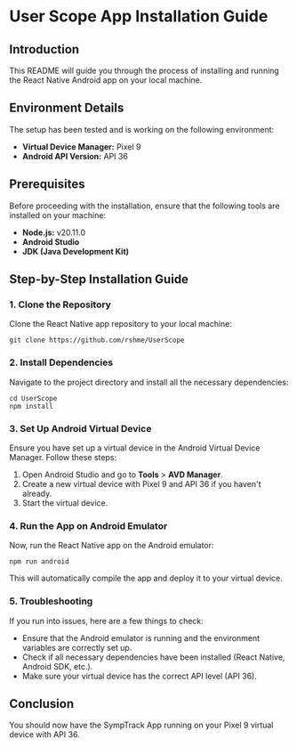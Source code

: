 
User Scope App Installation Guide
===========================================

Introduction
------------

This README will guide you through the process of installing and running the React Native Android app on your local machine.

Environment Details
-------------------

The setup has been tested and is working on the following environment:

*   **Virtual Device Manager:** Pixel 9
*   **Android API Version:** API 36

Prerequisites
-------------

Before proceeding with the installation, ensure that the following tools are installed on your machine:

*   **Node.js:** v20.11.0
*   **Android Studio** 
*   **JDK (Java Development Kit)**

Step-by-Step Installation Guide
-------------------------------

### 1\. Clone the Repository

Clone the React Native app repository to your local machine:

    git clone https://github.com/rshme/UserScope

### 2\. Install Dependencies

Navigate to the project directory and install all the necessary dependencies:

    cd UserScope
    npm install

### 3\. Set Up Android Virtual Device

Ensure you have set up a virtual device in the Android Virtual Device Manager. Follow these steps:

1.  Open Android Studio and go to **Tools** > **AVD Manager**.
2.  Create a new virtual device with Pixel 9 and API 36 if you haven't already.
3.  Start the virtual device.

### 4\. Run the App on Android Emulator

Now, run the React Native app on the Android emulator:

    npm run android

This will automatically compile the app and deploy it to your virtual device.

### 5\. Troubleshooting

If you run into issues, here are a few things to check:

*   Ensure that the Android emulator is running and the environment variables are correctly set up.
*   Check if all necessary dependencies have been installed (React Native, Android SDK, etc.).
*   Make sure your virtual device has the correct API level (API 36).

Conclusion
----------

You should now have the SympTrack App running on your Pixel 9 virtual device with API 36.